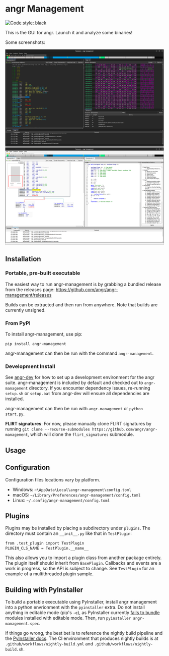 # angr Management
[![Code style: black](https://img.shields.io/badge/code%20style-black-000000.svg)](https://github.com/psf/black)

This is the GUI for angr.
Launch it and analyze some binaries!

Some screenshots:

[![Disassembly](screenshots/disassembly.png)](https://github.com/angr/angr-management/blob/master/screenshots/disassembly.png)
[![Decompilation](screenshots/decompilation.png)](https://github.com/angr/angr-management/blob/master/screenshots/decompilation.png)

## Installation

### Portable, pre-built executable

The easiest way to run angr-management is by grabbing a bundled release from the releases page: https://github.com/angr/angr-management/releases

Builds can be extracted and then run from anywhere.
Note that builds are currently unsigned.

### From PyPI

To install angr-management, use pip:

```
pip install angr-management
```

angr-management can then be run with the command `angr-management`.

### Development Install

See [angr-dev](https://github.com/angr/angr-dev) for how to set up a development environment for the angr suite.
angr-management is included by default and checked out to `angr-management` directory.
If you encounter dependency issues, re-running `setup.sh` or `setup.bat` from angr-dev will ensure all dependencies are installed.

angr-management can then be run with `angr-management` or `python start.py`.

**FLIRT signatures**: For now, please manually clone FLIRT signatures by running `git clone --recurse-submodules https://github.com/angr/angr-management`, which will clone the `flirt_signatures` submodule.

## Usage

## Configuration

Configuration files locations vary by platform.

- Windows: `~\AppData\Local\angr-management\config.toml`
- macOS: `~/Library/Preferences/angr-management/config.toml`
- Linux: `~/.config/angr-management/config.toml`

## Plugins

Plugins may be installed by placing a subdirectory under `plugins`. The directory must contain an `__init__.py` like that in `TestPlugin`:
```
from .test_plugin import TestPlugin
PLUGIN_CLS_NAME = TestPlugin.__name__
```

This also allows you to import a plugin class from another package entirely. The plugin itself should inherit from `BasePlugin`. Callbacks and events are a work in progress, so the API is subject to change. See `TestPlugin` for an example of a multithreaded plugin sample.

## Building with PyInstaller
To build a portable executable using PyInstaller, install angr management into a python envrionment with the `pyinstaller` extra.
Do not install anything in editable mode (pip's `-e`), as PyInstaller currently [fails to bundle](https://github.com/pyinstaller/pyinstaller/issues/7524) modules installed with editable mode.
Then, run `pyinstaller angr-management.spec`.

If things go wrong, the best bet is to reference the nightly build pipeline and the [PyInstaller docs](https://pyinstaller.org/en/stable/).
The CI environment that produces nightly builds is at `.github/workflows/nightly-build.yml` and `.github/workflows/nightly-build.sh`.

